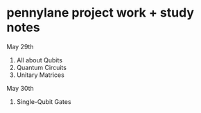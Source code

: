 # pennylane project work + study notes 
May 29th 
1. All about Qubits
2. Quantum Circuits
3. Unitary Matrices

May 30th
1. Single-Qubit Gates 
